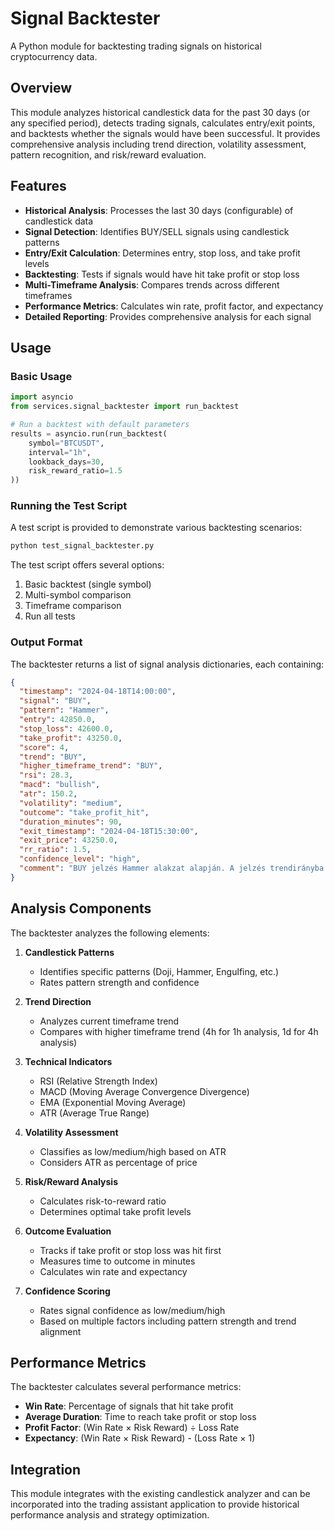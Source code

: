 # Signal Backtester

A Python module for backtesting trading signals on historical cryptocurrency data.

## Overview

This module analyzes historical candlestick data for the past 30 days (or any specified period), detects trading signals, calculates entry/exit points, and backtests whether the signals would have been successful. It provides comprehensive analysis including trend direction, volatility assessment, pattern recognition, and risk/reward evaluation.

## Features

- **Historical Analysis**: Processes the last 30 days (configurable) of candlestick data
- **Signal Detection**: Identifies BUY/SELL signals using candlestick patterns
- **Entry/Exit Calculation**: Determines entry, stop loss, and take profit levels
- **Backtesting**: Tests if signals would have hit take profit or stop loss
- **Multi-Timeframe Analysis**: Compares trends across different timeframes
- **Performance Metrics**: Calculates win rate, profit factor, and expectancy
- **Detailed Reporting**: Provides comprehensive analysis for each signal

## Usage

### Basic Usage

```python
import asyncio
from services.signal_backtester import run_backtest

# Run a backtest with default parameters
results = asyncio.run(run_backtest(
    symbol="BTCUSDT",
    interval="1h",
    lookback_days=30,
    risk_reward_ratio=1.5
))
```

### Running the Test Script

A test script is provided to demonstrate various backtesting scenarios:

```bash
python test_signal_backtester.py
```

The test script offers several options:
1. Basic backtest (single symbol)
2. Multi-symbol comparison
3. Timeframe comparison
4. Run all tests

### Output Format

The backtester returns a list of signal analysis dictionaries, each containing:

```json
{
  "timestamp": "2024-04-18T14:00:00",
  "signal": "BUY",
  "pattern": "Hammer",
  "entry": 42850.0,
  "stop_loss": 42600.0,
  "take_profit": 43250.0,
  "score": 4,
  "trend": "BUY",
  "higher_timeframe_trend": "BUY",
  "rsi": 28.3,
  "macd": "bullish",
  "atr": 150.2,
  "volatility": "medium",
  "outcome": "take_profit_hit",
  "duration_minutes": 90,
  "exit_timestamp": "2024-04-18T15:30:00",
  "exit_price": 43250.0,
  "rr_ratio": 1.5,
  "confidence_level": "high",
  "comment": "BUY jelzés Hammer alakzat alapján. A jelzés trendirányba történt. A magasabb időkeret trendje (BUY) megerősíti a jelzést. Medium volatilitás mellett. High megbízhatóságú jelzés. A jelzés sikeres volt, elérte a célpontot."
}
```

## Analysis Components

The backtester analyzes the following elements:

1. **Candlestick Patterns**
   - Identifies specific patterns (Doji, Hammer, Engulfing, etc.)
   - Rates pattern strength and confidence

2. **Trend Direction**
   - Analyzes current timeframe trend
   - Compares with higher timeframe trend (4h for 1h analysis, 1d for 4h analysis)

3. **Technical Indicators**
   - RSI (Relative Strength Index)
   - MACD (Moving Average Convergence Divergence)
   - EMA (Exponential Moving Average)
   - ATR (Average True Range)

4. **Volatility Assessment**
   - Classifies as low/medium/high based on ATR
   - Considers ATR as percentage of price

5. **Risk/Reward Analysis**
   - Calculates risk-to-reward ratio
   - Determines optimal take profit levels

6. **Outcome Evaluation**
   - Tracks if take profit or stop loss was hit first
   - Measures time to outcome in minutes
   - Calculates win rate and expectancy

7. **Confidence Scoring**
   - Rates signal confidence as low/medium/high
   - Based on multiple factors including pattern strength and trend alignment

## Performance Metrics

The backtester calculates several performance metrics:

- **Win Rate**: Percentage of signals that hit take profit
- **Average Duration**: Time to reach take profit or stop loss
- **Profit Factor**: (Win Rate × Risk Reward) ÷ Loss Rate
- **Expectancy**: (Win Rate × Risk Reward) - (Loss Rate × 1)

## Integration

This module integrates with the existing candlestick analyzer and can be incorporated into the trading assistant application to provide historical performance analysis and strategy optimization.